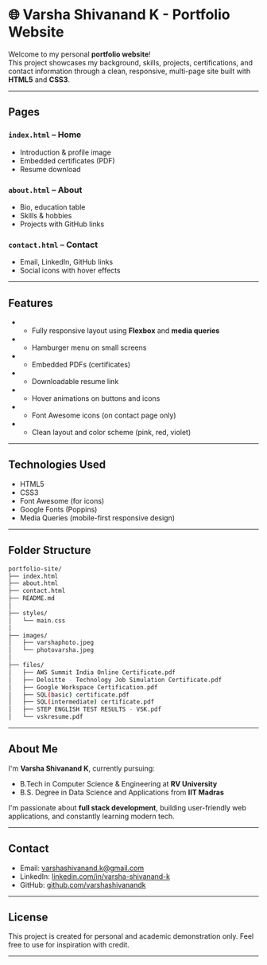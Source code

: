 # 🌐 Varsha Shivanand K - Portfolio Website

Welcome to my personal **portfolio website**!  
This project showcases my background, skills, projects, certifications, and contact information through a clean, responsive, multi-page site built with **HTML5** and **CSS3**.

---

##  Pages

### `index.html` – Home
- Introduction & profile image
- Embedded certificates (PDF)
- Resume download

###  `about.html` – About
- Bio, education table
- Skills & hobbies
- Projects with GitHub links

###  `contact.html` – Contact
- Email, LinkedIn, GitHub links
- Social icons with hover effects

---

##  Features

- - Fully responsive layout using **Flexbox** and **media queries**
- - Hamburger menu on small screens
- - Embedded PDFs (certificates)
- - Downloadable resume link
- - Hover animations on buttons and icons
- - Font Awesome icons (on contact page only)
- - Clean layout and color scheme (pink, red, violet)

---

##  Technologies Used

- HTML5  
- CSS3  
- Font Awesome (for icons)  
- Google Fonts (Poppins)  
- Media Queries (mobile-first responsive design)

---

##  Folder Structure
```bash
portfolio-site/
├── index.html
├── about.html
├── contact.html
├── README.md
│
├── styles/
│   └── main.css
│
├── images/
│   ├── varshaphoto.jpeg
│   └── photovarsha.jpeg
│
├── files/
│   ├── AWS Summit India Online Certificate.pdf
│   ├── Deloitte - Technology Job Simulation Certificate.pdf
│   ├── Google Workspace Certification.pdf
│   ├── SQL(basic) certificate.pdf
│   ├── SQL(intermediate) certificate.pdf
│   ├── STEP ENGLISH TEST RESULTS - VSK.pdf
│   └── vskresume.pdf
```

---

##  About Me

I'm **Varsha Shivanand K**, currently pursuing:
-  B.Tech in Computer Science & Engineering at **RV University**
-  B.S. Degree in Data Science and Applications from **IIT Madras**

I'm passionate about **full stack development**, building user-friendly web applications, and constantly learning modern tech.

---

##  Contact

-  Email: [varshashivanand.k@gmail.com](mailto:varshashivanand.k@gmail.com)  
-  LinkedIn: [linkedin.com/in/varsha-shivanand-k](https://www.linkedin.com/in/varsha-shivanand-k/)  
-  GitHub: [github.com/varshashivanandk](https://github.com/varshashivanandk)

---

##  License

This project is created for personal and academic demonstration only. Feel free to use for inspiration with credit.

---

